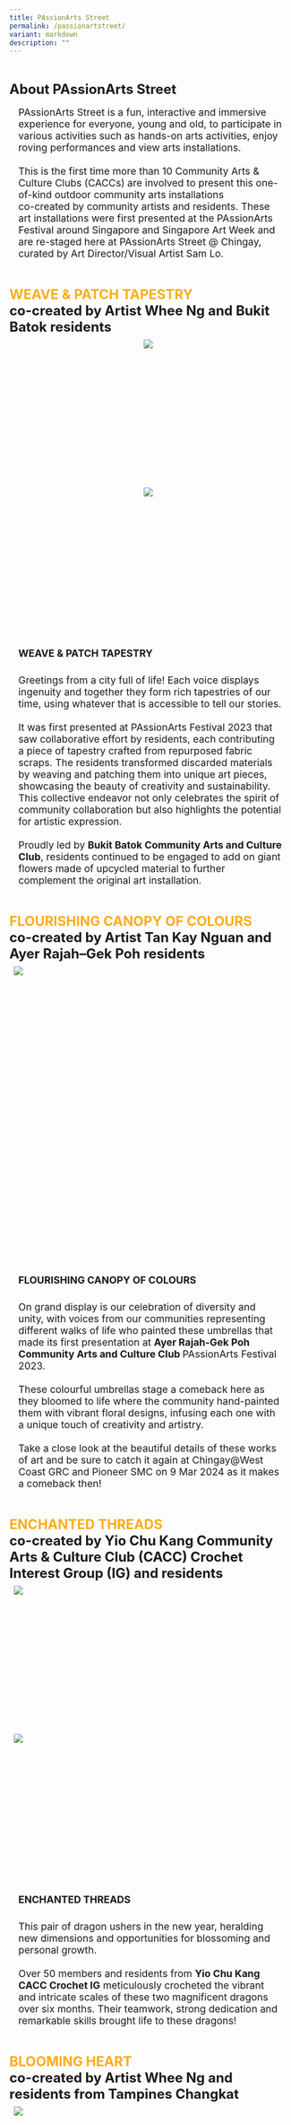 ```yaml
---
title: PAssionArts Street
permalink: /passionartstreet/
variant: markdown
description: ""
---
```

<div style="padding-top:2rem;font-size:1.5rem;">
<span style="font-weight: bold;">About PAssionArts Street</span></div>

<div style="padding:1rem; font-size:1.1rem">PAssionArts Street is a fun, interactive and immersive experience for
everyone, young and old, to participate in various activities such as
hands-on arts activities, enjoy roving performances and view arts
installations.<br><br>
This is the first time more than 10 Community Arts &amp; Culture Clubs
(CACCs) are involved to present this one-of-kind outdoor community
arts installations <br>co-created by community artists and residents.
These art installations were first presented at the PAssionArts Festival
around Singapore and Singapore Art Week and are re-staged here at
PAssionArts Street @ Chingay, curated by Art Director/Visual Artist Sam Lo.
</div>

 

<div style="padding-top:2rem;font-size:1.5rem;">
<span style="font-weight: bold;"><span style="color: #FFAC1C;"> WEAVE &amp; PATCH TAPESTRY</span> <br>co-created by Artist Whee Ng and Bukit Batok residents</span></div>


<div style="text-align: center; display: grid; grid-template-columns: repeat(auto-fit, minmax(330px, 1fr)); gap:0.5rem; padding:0.5rem;">

<div style="display: block; overflow:hidden; text-decoration: none;  max-width: 30rem;">
<div style="font-size: 1rem"></div><div style="min-height:16rem; max-height:16rem; overflow:hidden;"><img style="min-height:16rem; object-fit: cover; position:relative; top:rem;" src="/images/PAssionArtsStreet/20240221_235352_edit.jpg"></div></div>

<div style="display: block; overflow:hidden; text-decoration: none;  max-width: 30rem;">
<div style="font-size: 1rem"></div><div style="min-height:16rem; max-height:16rem; overflow:hidden;"><img style="min-height:16rem; object-fit: cover; position:relative; top:rem;" src="/images/PAssionArtsStreet/IMG_1173_edit.jpg"></div></div>

</div>

<div style="padding:1rem; font-size:1.1rem"><span style="font-weight: bold;line-height:2rem;"> WEAVE &amp; PATCH TAPESTRY</span><br><br> Greetings from a city full of life! Each voice displays ingenuity and
together they form rich tapestries of our time, using whatever that is
accessible to tell our stories.<br><br>
It was first presented at PAssionArts Festival 2023 that saw
collaborative effort by residents, each contributing a piece of tapestry
crafted from repurposed fabric scraps. The residents transformed
discarded materials by weaving and patching them into unique art
pieces, showcasing the beauty of creativity and sustainability. This
collective endeavor not only celebrates the spirit of community
collaboration but also highlights the potential for artistic expression.<br><br>
	Proudly led by <span style="font-weight: bold;">Bukit Batok Community Arts and Culture Club</span>, residents continued to be engaged to add on giant flowers made of
upcycled material to further complement the original art installation.
</div>




<div style="padding-top:2rem;font-size:1.5rem;">
<span style="font-weight: bold;"><span style="color: #FFAC1C;"> FLOURISHING CANOPY
OF COLOURS</span> <br>co-created by Artist Tan Kay Nguan and
Ayer Rajah–Gek Poh residents</span></div>

<div style="display: grid; grid-template-columns: repeat(auto-fit, minmax(330px, 1fr)); gap:0.5rem; padding:0.5rem;">

<div style="display: block; overflow:hidden; text-decoration: none;  max-width: 30rem;">
<div style="font-size: 1rem"></div><div style="min-height:16rem; max-height:16rem; overflow:hidden;"><img style="min-height:16rem; object-fit: cover; position:relative; top:rem;" src="/images/PAssionArtsStreet/IMG_1172_edit.jpg"></div></div>


<div style="display: block; overflow:hidden; text-decoration: none;  max-width: 30rem;">
<div style="font-size: 1rem"></div><div style="min-height:16rem; max-height:16rem; overflow:hidden;"><img style="min-height:16rem; object-fit: cover; position:relative; top:-8rem;" src="/images/PAssionArtsStreet/20240221_235322_edit.jpg"></div></div>

</div>

<div style="padding:1rem; font-size:1.1rem"><span style="font-weight: bold;line-height:2rem;"> FLOURISHING CANOPY
OF COLOURS</span><br><br>
On grand display is our celebration of diversity and unity, with voices from our communities representing different walks of life who painted these umbrellas that made its first presentation at <span style="font-weight: bold;">Ayer Rajah-Gek Poh Community Arts and Culture Club </span>PAssionArts Festival 2023.<br><br>
These colourful umbrellas stage a comeback here as they bloomed to
life where the community hand-painted them with vibrant floral
designs, infusing each one with a unique touch of creativity and
artistry.<br><br>
Take a close look at the beautiful details of these works of art and be
sure to catch it again at Chingay@West Coast GRC and Pioneer SMC on
9 Mar 2024 as it makes a comeback then!</div>



<div style="padding-top:2rem;font-size:1.5rem;">
<span style="font-weight: bold;"><span style="color: #FFAC1C;"> ENCHANTED THREADS</span> <br>co-created by Yio Chu Kang Community Arts &amp; Culture Club (CACC) Crochet Interest Group (IG) and residents</span></div>

<div style="display: grid; grid-template-columns: repeat(auto-fit, minmax(330px, 1fr)); gap:0.5rem; padding:0.5rem;">

<div style="display: block; overflow:hidden; text-decoration: none;  max-width: 30rem;">
<div style="font-size: 1rem"></div><div style="min-height:16rem; max-height:16rem; overflow:hidden;"><img style="min-height:16rem; object-fit: cover; position:relative; top:rem;" src="/images/PAssionArtsStreet/20240221_235100_edit.jpg"></div></div>


<div style="display: block; overflow:hidden; text-decoration: none;  max-width: 30rem;">
<div style="font-size: 1rem"></div><div style="min-height:16rem; max-height:16rem; overflow:hidden;"><img style="min-height:16rem; object-fit: cover; position:relative; top:rem;" src="/images/PAssionArtsStreet/IMG_1177_edit.jpg"></div></div>
</div>

<div style="padding:1rem; font-size:1.1rem"><span style="font-weight: bold;line-height:2rem;"> ENCHANTED THREADS</span><br><br>
	This pair of dragon ushers in the new year, heralding new dimensions
and opportunities for blossoming and personal growth.<br><br>
Over 50 members and residents from  <span style="font-weight: bold;">Yio Chu Kang CACC Crochet IG</span>
meticulously crocheted the vibrant and intricate scales of these two
magnificent dragons over six months. Their teamwork, strong
dedication and remarkable skills brought life to these dragons!</div>



<div style="padding-top:2rem;font-size:1.5rem;">
<span style="font-weight: bold;"><span style="color: #FFAC1C;"> BLOOMING HEART</span> <br>co-created by Artist Whee Ng and
residents from Tampines Changkat</span></div>

<div style="display: grid; grid-template-columns: repeat(auto-fit, minmax(330px, 1fr)); gap:0.5rem; padding:0.5rem;">

<div style="display: block; overflow:hidden; text-decoration: none;  max-width: 30rem;">
<div style="font-size: 1rem"></div><div style="min-height:16rem; max-height:16rem; overflow:hidden;"><img style="min-height:16rem; object-fit: cover; position:relative; top:rem;" src="/images/PAssionArtsStreet/IMG_7143_edit.jpg"></div></div>


<div style="display: block; overflow:hidden; text-decoration: none;  max-width: 30rem;">
<div style="font-size: 1rem"></div><div style="min-height:16rem; max-height:16rem; overflow:hidden;"><img style="min-height:16rem; object-fit: cover; position:relative; top:rem;" src="/images/PAssionArtsStreet/IMG_7141_2_edit.jpg"></div></div>
</div>

<div style="padding:1rem; font-size:1.1rem"><span style="font-weight: bold;line-height:2rem;"> BLOOMING HEART</span><br><br>
To blossom is to come into your own and to be your best self. This
concept is epitomised by these six fairies dancing around the tree that
symbolises life.<br><br>
	Led by <span style="font-weight: bold;">Tampines Changkat Community Arts &amp; Culture Club</span>, and
guided by the community artist, residents turned plastic bags, felts,
and fabric scraps into flowers. A little creativity and imagination gives
us these vibrant and blossoming dresses of the fairies, showcasing the
beauty of sustainability.<br><br>
Keep a look out for fairies in beautiful costumes during Chingay Parade
too!</div>



<div style="padding-top:2rem;font-size:1.5rem;">
<span style="font-weight: bold;"><span style="color: #FFAC1C;"> KINETIC ART
BLOOMING GARDEN</span> <br>co-created by Art Group ArtzJohan and
MacPherson residents residents</span></div>

<div style="display: grid; grid-template-columns: repeat(auto-fit, minmax(330px, 1fr)); gap:0.5rem; padding:0.5rem;">

<div style="display: block; overflow:hidden; text-decoration: none;  max-width: 30rem;">
<div style="font-size: 1rem"></div><div style="min-height:16rem; max-height:16rem; overflow:hidden;"><img style="min-height:16rem; object-fit: cover; position:relative; top:rem;" src="/images/PAssionArtsStreet/IMG_7123_edit.jpg"></div></div>


<div style="display: block; overflow:hidden; text-decoration: none;  max-width: 30rem;">
<div style="font-size: 1rem"></div><div style="min-height:16rem; max-height:16rem; overflow:hidden;"><img style="min-height:16rem; object-fit: cover; position:relative; top:-6rem;" src="/images/PAssionArtsStreet/IMG_7116_edit.jpg"></div></div>
</div>

<div style="padding:1rem; font-size:1.1rem"><span style="font-weight: bold;line-height:2rem;"> KINETIC ART
BLOOMING GARDEN</span><br><br>
In life, we are presented with many paths that will be journeyed
through growth and eventually blossom at our time.<br><br>
As represented by this blooming garden of kinetic installation, this
chosen path depicts adaptation to the times and going with the flow.
The community art group designed the installation and put together
the painted pieces by the residents, turning them into four art works
of different sizes powered by kinetic movements!<br><br>
This innovative kinetic art installation was painted by the MacPherson
residents during the PAssionArts Festival 2023 proudly organised by
	<span style="font-weight: bold;">MacPherson Community Arts &amp; Culture Club</span>.</div>



<div style="padding-top:2rem;font-size:1.5rem;">
<span style="font-weight: bold;"><span style="color: #FFAC1C;"> THE EVERYDAY VINYL - COMMUNITY COLLAGING</span> <br>co-created by Art Collective DASSAD and
Marine Parade residents</span></div>

<div style="display: grid; grid-template-columns: repeat(auto-fit, minmax(330px, 1fr)); gap:0.5rem; padding:0.5rem;">

<div style="display: block; overflow:hidden; text-decoration: none;  max-width: 30rem;">
<div style="font-size: 1rem"></div><div style="min-height:16rem; max-height:16rem; overflow:hidden;"><img style="min-height:16rem; object-fit: cover; position:relative; top:rem;" src="/images/PAssionArtsStreet/IMG_7096_edit.jpg"></div></div>


<div style="display: block; overflow:hidden; text-decoration: none;  max-width: 30rem;">
<div style="font-size: 1rem"></div><div style="min-height:16rem; max-height:16rem; overflow:hidden;"><img style="min-height:16rem; object-fit: cover; position:relative; top:rem;" src="/images/PAssionArtsStreet/IMG_7130_edit.jpg"></div></div>
</div>


<div style="padding:1rem; font-size:1.1rem"><span style="font-weight: bold;line-height:2rem;"> THE EVERYDAY VINYL -
COMMUNITY COLLAGING</span><br><br> In December 2023, the arts trio, DASSAD collaborated with the community of Marine Parade to create collages using unwanted vinyl stickers collected from print companies. Collectively, the collages tesselate into a 10m-long mural previously showcased at 50A Marine
Terrace.<br><br>
This project was proudly led by <span style="font-weight: bold;">Marine Parade Community Arts and
	Culture Club</span> for Singapore Art Week x PAssionArts in January 2024.</div>



<div style="padding-top:2rem;font-size:1.5rem;">
<span style="font-weight: bold;"><span style="color: #FFAC1C;">COMMUNITY WAVE</span> <br>co-created by Art Group Kamal Art and
Bukit Timah residents</span></div>

<div style="display: grid; grid-template-columns: repeat(auto-fit, minmax(330px, 1fr)); gap:0.5rem; padding:0.5rem;">


<div style="display: block; overflow:hidden; text-decoration: none;  max-width: 30rem;">
<div style="font-size: 1rem"></div><div style="min-height:16rem; max-height:16rem; overflow:hidden;"><img style="min-height:16rem; object-fit: cover; position:relative; top:rem;" src="/images/PAssionArtsStreet/IMG_7109_edit.jpg"></div></div>

<div style="display: block; overflow:hidden; text-decoration: none;  max-width: 30rem;">
<div style="font-size: 1rem"></div><div style="min-height:16rem; max-height:16rem; overflow:hidden;"><img style="min-height:16rem; object-fit: cover; position:relative; top:-4rem;" src="/images/PAssionArtsStreet/IMG_7106_edit.jpg"></div></div></div>

<div style="padding:1rem; font-size:1.1rem"><span style="font-weight: bold;line-height:2rem;"> COMMUNITY WAVE</span><br><br> Whichever path we take, we continue to write our own stories,
weaving rich tapestries that honour tradition while embracing the
future.<br><br>
The creative spirit of Bukit Timah residents blossomed as they co-
created captivating batik art pieces, each adorned with a vibrant array
of colourful flowers, carefully painted by residents of all ages during
Bukit Timah Community Arts and Culture Club PAssionArts Festival
2023.<br><br>
The residents contributed their interpretation of the designs, by mixing
different colours onto these batik pieces, with a shared vision of
completing the full batik design as a community!</div>



<div style="padding-top:2rem;font-size:1.5rem;">
<span style="font-weight: bold;"><span style="color: #FFAC1C;"> GARDEN GATEWAY</span> <br>co-created by Art Group Saltt Workshop and
Mountbatten residents</span></div>

<div style="display: grid; grid-template-columns: repeat(auto-fit, minmax(330px, 1fr)); gap:0.5rem; padding:0.5rem;">


<div style="display: block; overflow:hidden; text-decoration: none;  max-width: 30rem;">
<div style="font-size: 1rem"></div><div style="min-height:16rem; max-height:16rem; overflow:hidden;"><img style="min-height:16rem; object-fit: cover; position:relative; top:rem;" src="/images/PAssionArtsStreet/IMG_7099_edit.jpg"></div></div>
</div>

<div style="padding:1rem; font-size:1.1rem"><span style="font-weight: bold;line-height:2rem;"> GARDEN GATEWAY</span><br><br>
	Our stories and well wishes bear testament to our beings. With hope, we blossom even stronger as we continue to build our city as illustrated by the well wishes on this installation.<br><br>
This also served as a beautiful photo backdrop at the PAssionArts Festival 2023 organised by Mountbatten Community Arts and Culture Club while encouraging community to give their creativity touch to it.
The small wooden blocks with well wishes were assembled into mosaics resembling flower petals. When placed together, the petals of each individual structure formed heart shapes, symbolising the collective love and aspirations of the community.<br><br>
Take this opportunity to add your own messages to the installation,
enriching the display of positivity and community spirit.</div>


<div style="padding-top:2rem;font-size:1.5rem;">
<span style="font-weight: bold;"><span style="color: #FFAC1C;"> A SUSTAINABLE SYMPHONY OF MERLION MAJESTY AND MOUSEDEER MAGIC</span> <br>co-created by Artist Didier Ng and Kebun Bahru residents residents</span></div>

<div style="display: grid; grid-template-columns: repeat(auto-fit, minmax(330px, 1fr)); gap:0.5rem; padding:0.5rem;">

<div style="display: block; overflow:hidden; text-decoration: none;  max-width: 30rem;">
<div style="font-size: 1rem"></div><div style="min-height:16rem; max-height:16rem; overflow:hidden;"><img style="min-height:16rem; object-fit: cover; position:relative; top:-1rem;" src="/images/PAssionArtsStreet/IMG_7170_edit.jpg"></div></div>

<div style="display: block; overflow:hidden; text-decoration: none;  max-width: 30rem;">
<div style="font-size: 1rem"></div><div style="min-height:16rem; max-height:16rem; overflow:hidden;"><img style="min-height:16rem; object-fit: cover; position:relative; top:rem;" src="/images/PAssionArtsStreet/IMG_7168_edit.jpg"></div></div>
</div>

<div style="padding:1rem; font-size:1.1rem"><span style="font-weight: bold;line-height:2rem;">A SUSTAINABLE SYMPHONY OF MERLION MAJESTY AND MOUSEDEER MAGIC</span><br><br>
Residents repurposed discarded industrial materials to craft a unique ode to Singapore's heritage and biodiversity at the PAssionArts Festival organised by Kebun Baru Community Arts and Culture Club last year.<br><br>
This cardboard Merlion is adorned with delicate flowers, symbolising the collective strength of diverse individuals uniting. The upcycled cardboard mousedeer stand as a reminder of the importance of preserving Singapore's endangered species and shared environment, showcasing the power of collaboration and sustainability within communities.<br><br>
Together, let us bloom with pride in our Lion City, embracing our heritage, roots, present, and future.</div>

<div style="display: grid; grid-template-columns: repeat(auto-fit, minmax(330px, 1fr)); gap:0.5rem; padding:0.5rem;">

<div style="display: block; overflow:hidden; text-decoration: none;  max-width: 30rem;">
<div style="font-size: 1rem"></div><div style="min-height:16rem; max-height:16rem; overflow:hidden;"><img style="min-height:16rem; object-fit: cover; position:relative; top:rem;" src="/images/PAssionArtsStreet/IMG_7174_edit.jpg"></div></div>


<div style="display: block; overflow:hidden; text-decoration: none;  max-width: 30rem;">
<div style="font-size: 1rem"></div><div style="min-height:16rem; max-height:16rem; overflow:hidden;"><img style="min-height:16rem; object-fit: cover; position:relative; top:rem;" src="/images/PAssionArtsStreet/IMG_7157_edit.jpg"></div></div>
</div>

<div style="padding:1rem; font-size:1.1rem"><span style="font-weight: bold;line-height:2rem;"> DRAGON OF NOSTALGIA</span><br><br>
In the heart of Singapore, the Dragon Playground stands as a unique symbol of childhood nostalgia. First presented at Whampoa Community Arts and Culture Club’s PAssionArts Festival last year, residents adorned it with colourful felt flowers, representing the diverse community. This transformation reflects the spirit of unity and creativity, presenting beautiful outcomes that can arise from challenges.<br><br>
The Dragon Playground serves as a testament to the community's growth and resilience; reminding all that amidst life's challenges, unity and creativity can lead to remarkable transformations.<br><br>
Tell your own stories and blossom into your own unique journey today!</div>


<div style="padding-top:2rem;font-size:1.5rem;">
<span style="font-weight: bold;"><span style="color: #FFAC1C;"> LARGER-THAN-LIFE
ORIGAMI ANIMALS</span> <br>co-created by Bukit Batok East Community Arts and Culture Club (CACC) Origami Interest Group (IG) and residents residents</span></div>

<div style="display: grid; grid-template-columns: repeat(auto-fit, minmax(330px, 1fr)); gap:0.5rem; padding:0.5rem;">


<div style="display: block; overflow:hidden; text-decoration: none;  max-width: 30rem;">
<div style="font-size: 1rem"></div><div style="min-height:16rem; max-height:16rem; overflow:hidden;"><img style="min-height:16rem; object-fit: cover; position:relative; top:-1rem;" src="/images/PAssionArtsStreet/IMG_1179_edit.jpg"></div></div>
</div>

<div style="padding:1rem; font-size:1.1rem"><span style="font-weight: bold;line-height:2rem;"> LARGER-THAN-LIFE
ORIGAMI ANIMALS</span><br><br>
Created by over 30 members from Bukit Batok East CACC Origami IG in five sessions, these larger-than-life folded animals illuminate the imaginary pathway along PAssionArts Street. Among these lighted origami animals are rabbits, cats and chickens painted with blossoming details to infuse the surroundings with a sense of wonder and enchantment.</div>
